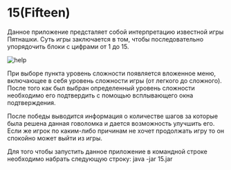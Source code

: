 # 15(Fifteen)

Данное приложение предсталяет собой интерпретацию известной игры Пятнашки. Суть игры заключается в том, чтобы последовательно упорядочить блоки с цифрами от 1 до 15.

![help](https://user-images.githubusercontent.com/61186198/108325127-c9a7ee80-71d9-11eb-8755-ea3a169597bf.gif)

При выборе пункта уровень сложности появляется вложенное меню, включающее в себя уровень сложности игры (от легкого до сложного). После того как был выбран определенный 
уровень сложности необходимо его подтвердить с помощью всплывающего окна подтверждения.

После победы выводится информация о количестве шагов за которые была решена данная говоломка и дается возможность улучшить его. Если же игрок по каким-либо причинам 
не хочет продолжать игру то он спокойно может выйти из игры.

Для того чтобы запустить данное приложение в командной строке необходимо набрать следующую строку: java -jar 15.jar
